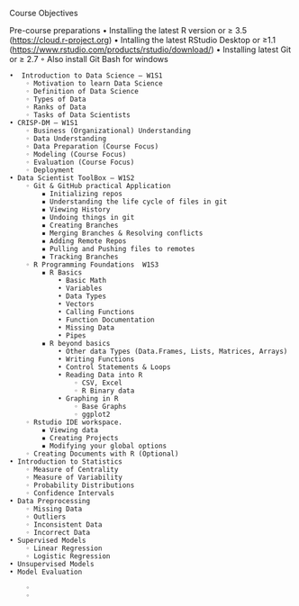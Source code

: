 Course Objectives 

Pre-course preparations 
    • Installing the latest R version or  ≥ 3.5 (https://cloud.r-project.org)
    • Intalling the latest RStudio Desktop or ≥1.1 (https://www.rstudio.com/products/rstudio/download/)
    • Installing latest Git or ≥  2.7 
        ◦ Also install Git Bash for windows  

    •  Introduction to Data Science – W1S1
        ◦ Motivation to learn Data Science
        ◦ Definition of Data Science
        ◦ Types of Data
        ◦ Ranks of Data 
        ◦ Tasks of Data Scientists 
    • CRISP-DM – W1S1
        ◦ Business (Organizational) Understanding 
        ◦ Data Understanding 
        ◦ Data Preparation (Course Focus)
        ◦ Modeling (Course Focus)
        ◦ Evaluation (Course Focus)
        ◦ Deployment
    • Data Scientist ToolBox – W1S2
        ◦ Git & GitHub practical Application
            ▪ Initializing repos 
            ▪ Understanding the life cycle of files in git 
            ▪ Viewing History
            ▪ Undoing things in git 
            ▪ Creating Branches 
            ▪ Merging Branches & Resolving conflicts 
            ▪ Adding Remote Repos 
            ▪ Pulling and Pushing files to remotes 
            ▪ Tracking Branches 
        ◦ R Programming Foundations  W1S3
            ▪ R Basics 
                • Basic Math 
                • Variables 
                • Data Types
                • Vectors
                • Calling Functions
                • Function Documentation 
                • Missing Data
                • Pipes 
            ▪ R beyond basics 
                • Other data Types (Data.Frames, Lists, Matrices, Arrays)
                • Writing Functions
                • Control Statements & Loops  
                • Reading Data into R
                    ◦ CSV, Excel 
                    ◦ R Binary data
                • Graphing in R 
                    ◦ Base Graphs 
                    ◦ ggplot2 
        ◦ Rstudio IDE workspace.
            ▪ Viewing data
            ▪ Creating Projects 
            ▪ Modifying your global options
        ◦ Creating Documents with R (Optional)
    • Introduction to Statistics 
        ◦ Measure of Centrality 
        ◦ Measure of Variability 
        ◦ Probability Distributions 
        ◦ Confidence Intervals 
    • Data Preprocessing 
        ◦ Missing Data 
        ◦ Outliers 
        ◦ Inconsistent Data 
        ◦ Incorrect Data
    • Supervised Models 
        ◦ Linear Regression 
        ◦ Logistic Regression 
    • Unsupervised Models 
    • Model Evaluation

        ◦ 
        ◦ 

